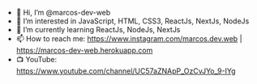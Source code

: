 - 👋 Hi, I’m @marcos-dev-web
- 👀 I’m interested in JavaScript, HTML, CSS3, ReactJs, NextJs, NodeJs
- 🌱 I’m currently learning ReactJs, NodeJs, NextJs
- 📫 How to reach me: https://www.instagram.com/marcos.dev.web | https://marcos-dev-web.herokuapp.com
- 📺 YouTube: https://www.youtube.com/channel/UC57aZNApP_OzCvJYo_9-IYg

<!---
marcos-dev-web/marcos-dev-web is a ✨ special ✨ repository because its `README.md` (this file) appears on your GitHub profile.
You can click the Preview link to take a look at your changes.
--->
